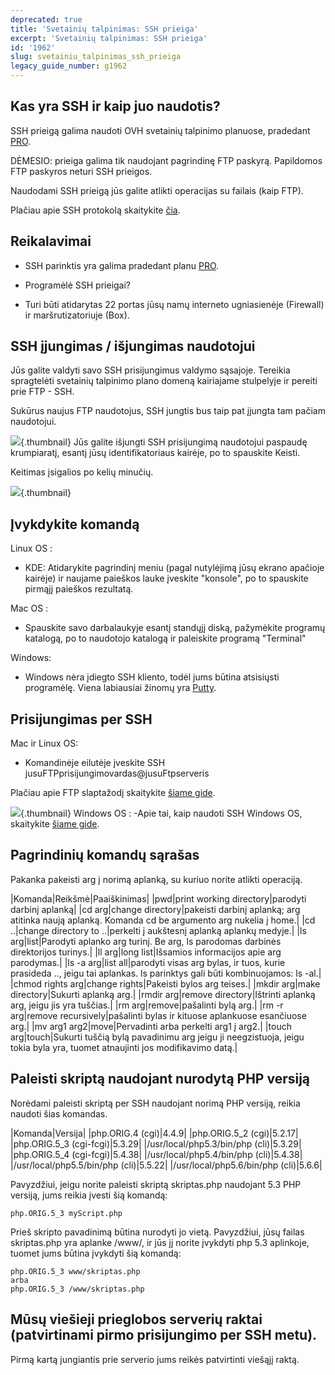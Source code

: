 ```yaml
---
deprecated: true
title: 'Svetainių talpinimas: SSH prieiga'
excerpt: 'Svetainių talpinimas: SSH prieiga'
id: '1962'
slug: svetainiu_talpinimas_ssh_prieiga
legacy_guide_number: g1962
---
```



## Kas yra SSH ir kaip juo naudotis?
SSH prieigą galima naudoti OVH svetainių talpinimo planuose, pradedant [PRO](https://www.ovh.lt/svetainiu-talpinimas/svetainiu-talpinimas-pro.xml).

DĖMESIO: prieiga galima tik naudojant pagrindinę FTP paskyrą. Papildomos FTP paskyros neturi SSH prieigos.

Naudodami SSH prieigą jūs galite atlikti operacijas su failais (kaip FTP).

Plačiau apie SSH protokolą skaitykite [čia](https://en.wikipedia.org/wiki/Secure_Shell).


## Reikalavimai

- SSH parinktis yra galima pradedant planu [PRO](https://www.ovh.lt/svetainiu-talpinimas/svetainiu-talpinimas-pro.xml).

- Programėlė SSH prieigai?

- Turi būti atidarytas 22 portas jūsų namų interneto ugniasienėje (Firewall) ir maršrutizatoriuje (Box).




## SSH įjungimas / išjungimas naudotojui
Jūs galite valdyti savo SSH prisijungimus valdymo sąsajoje. Tereikia spragtelėti svetainių talpinimo plano domeną kairiajame stulpelyje ir pereiti prie FTP - SSH.

Sukūrus naujus FTP naudotojus, SSH jungtis bus taip pat įjungta tam pačiam naudotojui.

![](images/img_3945.jpg){.thumbnail}
Jūs galite išjungti SSH prisijungimą naudotojui paspaudę krumpiaratį, esantį jūsų identifikatoriaus kairėje, po to spauskite Keisti.

Keitimas įsigalios po kelių minučių.

![](images/img_3946.jpg){.thumbnail}


## Įvykdykite komandą
Linux OS :

-  KDE: Atidarykite pagrindinį meniu (pagal nutylėjimą jūsų ekrano apačioje kairėje) ir naujame paieškos lauke įveskite "konsole", po to spauskite pirmąjį paieškos rezultatą.

Mac OS :
- Spauskite savo darbalaukyje esantį standųjį diską, pažymėkite programų katalogą, po to naudotojo katalogą ir paleiskite programą "Terminal"

Windows:


- Windows nėra įdiegto SSH kliento, todėl jums būtina atsisiųsti programėlę. Viena labiausiai žinomų yra [Putty](http://www.putty.org/).




## Prisijungimas per SSH
Mac ir Linux OS:

- Komandinėje eilutėje įveskite SSH jusuFTPprisijungimovardas@jusuFtpserveris


Plačiau apie FTP slaptažodį skaitykite [šiame gide](https://www.ovh.lt/g1909.slaptazodziu-valdymas).

![](images/img_3093.jpg){.thumbnail}
Windows OS :
-Apie tai, kaip naudoti SSH Windows OS, skaitykite [šiame gide](https://www.ovh.com/fr/g1964.mutualise_utilisation_de_putty_sur_windows).


## Pagrindinių komandų sąrašas
Pakanka pakeisti arg į norimą aplanką, su kuriuo norite atlikti operaciją.

|Komanda|Reikšmė|Paaiškinimas|
|pwd|print working directory|parodyti darbinį aplanką|
|cd arg|change directory|pakeisti darbinį aplanką; arg atitinka naują aplanką. Komanda cd be argumento arg nukelia į home.|
|cd ..|change directory to ..|perkelti į aukštesnį aplanką aplankų medyje.|
|ls arg|list|Parodyti aplanko arg turinį. Be arg, ls parodomas darbinės direktorijos turinys.|
|ll arg|long list|Išsamios informacijos apie arg parodymas.|
|ls -a arg|list all|parodyti visas arg bylas, ir tuos, kurie prasideda .., jeigu tai aplankas. ls parinktys gali būti kombinuojamos: ls -al.|
|chmod rights arg|change rights|Pakeisti bylos arg teises.|
|mkdir arg|make directory|Sukurti aplanką arg.|
|rmdir arg|remove directory|Ištrinti aplanką arg, jeigu jis yra tuščias.|
|rm arg|remove|pašalinti bylą arg.|
|rm -r arg|remove recursively|pašalinti bylas ir kituose aplankuose esančiuose arg.|
|mv arg1 arg2|move|Pervadinti arba perkelti arg1 į arg2.|
|touch arg|touch|Sukurti tuščią bylą pavadinimu arg jeigu ji neegzistuoja, jeigu tokia byla yra, tuomet atnaujinti jos modifikavimo datą.|




## Paleisti skriptą naudojant nurodytą PHP versiją
Norėdami paleisti skriptą per SSH naudojant norimą PHP versiją, reikia naudoti šias komandas.

|Komanda|Versija|
|php.ORIG.4 (cgi)|4.4.9|
|php.ORIG.5_2 (cgi)|5.2.17|
|php.ORIG.5_3 (cgi-fcgi)|5.3.29|
|/usr/local/php5.3/bin/php (cli)|5.3.29|
|php.ORIG.5_4 (cgi-fcgi)|5.4.38|
|/usr/local/php5.4/bin/php (cli)|5.4.38|
|/usr/local/php5.5/bin/php (cli)|5.5.22|
|/usr/local/php5.6/bin/php (cli)|5.6.6|


Pavyzdžiui, jeigu norite paleisti skriptą skriptas.php naudojant 5.3 PHP versiją, jums reikia įvesti šią komandą: 
```
php.ORIG.5_3 myScript.php
```


Prieš skripto pavadinimą būtina nurodyti jo vietą.
Pavyzdžiui, jūsų failas skriptas.php yra aplanke /www/, ir jūs jį norite įvykdyti php 5.3 aplinkoje, tuomet jums būtina įvykdyti šią komandą:

```
php.ORIG.5_3 www/skriptas.php
arba
php.ORIG.5_3 /www/skriptas.php
```




## Mūsų viešieji prieglobos serverių raktai (patvirtinami pirmo prisijungimo per SSH metu).
Pirmą kartą jungiantis prie serverio jums reikės patvirtinti viešąjį raktą.


